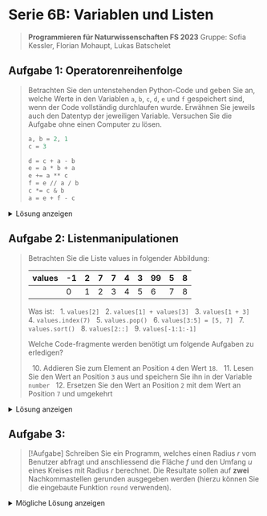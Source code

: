 # Serie 6B: Variablen und Listen

> **Programmieren für Naturwissenschaften FS 2023**
> Gruppe: Sofia Kessler, Florian Mohaupt, Lukas Batschelet

## Aufgabe 1: Operatorenreihenfolge

> Betrachten Sie den untenstehenden Python-Code und geben Sie an, welche Werte in den Variablen `a`, `b`, `c`, `d`, `e` und `f` gespeichert sind, wenn der Code vollständig durchlaufen wurde. Erwähnen Sie jeweils auch den Datentyp der jeweiligen Variable. Versuchen Sie die Aufgabe ohne einen Computer zu lösen.
> ```python
> a, b = 2, 1
> c = 3
> 
> d = c + a - b
> e = a * b + a
> e += a ** c
> f = e // a / b
> c *= c & b
> a = e + f - c
> ```

<details>
	<summary> Lösung anzeigen </summary>

```python
d = c + a - b
d = 3 + 2 - 1
d = 4 # int

e = a * b + a
e = 2 * 1 + 2
e = 4 # int

e += a ** c
e = e + (a ** c)
e = 4 + (2 ** 3)
e = 12 # int

f = e // a / b
f = 12 // 2 / 1
f = 6.0 # float

c *= c % b
c = c * (c % b)
c = 3 * (3 % 1)
c = 0 # int

a = e + f - c
a = 12 + 6.0 - 0
a = 18.0 # float
```
[Kompletter Quellcode zum überprüfen](S6BA1.py)
</details>

## Aufgabe 2: Listenmanipulationen

> Betrachten Sie die Liste values in folgender Abbildung:
>
> | values | -1 | 2 | 7 | 7 | 4 | 3 | 99 | 5 | 8 |
> |--------|----|---|---|---|---|---|----|---|---|
> |        | 0  | 1 | 2 | 3 | 4 | 5 | 6  | 7 | 8 |
>
> Was ist:
>   1. `values[2]`
>   2. `values[1] + values[3]`
>   3. `values[1 + 3]`
>   4. `values.index(7)`
>   5. `values.pop()`
>   6. `values[3:5] = [5, 7]`
>   7. `values.sort()`
>   8. `values[2::]`
>   9. `values[-1:1:-1]`
> 
> Welche Code-fragmente werden benötigt um folgende Aufgaben zu erledigen?
> 
>   10. Addieren Sie zum Element an Position `4` den Wert `18`.
>   11. Lesen Sie den Wert an Position `3` aus und speichern Sie ihn in der Variable `number`
>   12. Ersetzen Sie den Wert an Position `2` mit dem Wert an Position `7` und umgekehrt

<details>
	<summary> Lösung anzeigen </summary>

1. `values[2]` = `7`
2. `values[1] + values[3]` = `9`
3. `values[1 + 3]` = `4`
4. `values.index(7)` = `2`
5. `values.pop()` = `8`
   - Neue Liste: `[-1, 2, 7, 7, 4, 3, 99, 5]`
6. `values[3:5] = [5, 7]`
   - Neue Liste: `[-1, 2, 7, 5, 7, 3, 99, 5]`
7. `values.sort()`
   - Neue Liste: `[-1, 2, 3, 5, 5, 7, 7, 99]`
8. `values[2::]` = `[3, 5, 5, 7, 7, 99]`
9. `values[-1:1:-1]` = `[99, 7, 7, 5, 5, 3]`
10. `values[4] += 18`
    - Neue Liste: `[-1, 2, 7, 5, 25, 3, 99, 5]`
11. `number = values[3]`
12. `values[2], values[7] = values[7], values[2]`
    - Neue Liste: `[-1, 2, 99, 5, 25, 3, 7, 5]`

</details>

## Aufgabe 3:

> [!Aufgabe]
> Schreiben Sie ein Programm, welches einen Radius *r* vom Benutzer abfragt und anschliessend die Fläche *f* und den Umfang *u* eines Kreises mit Radius *r* berechnet. Die Resultate sollen auf **zwei** Nachkommastellen gerunden ausgegeben werden (hierzu können Sie die eingebaute Funktion `round` verwenden).

<details>
	<summary> Mögliche Lösung anzeigen </summary>

```python
import math

radius = float(input("Geben Sie den Radius ein: "))

area = radius ** 2 * math.pi
scope = radius * 2 * math.pi

print("Radius =", radius)
print("Fläche =", round(area, 2))
print("Umfang =", round(scope, 2))
```
[Kompletter Quellcode](S6BA3.py)
</details>
